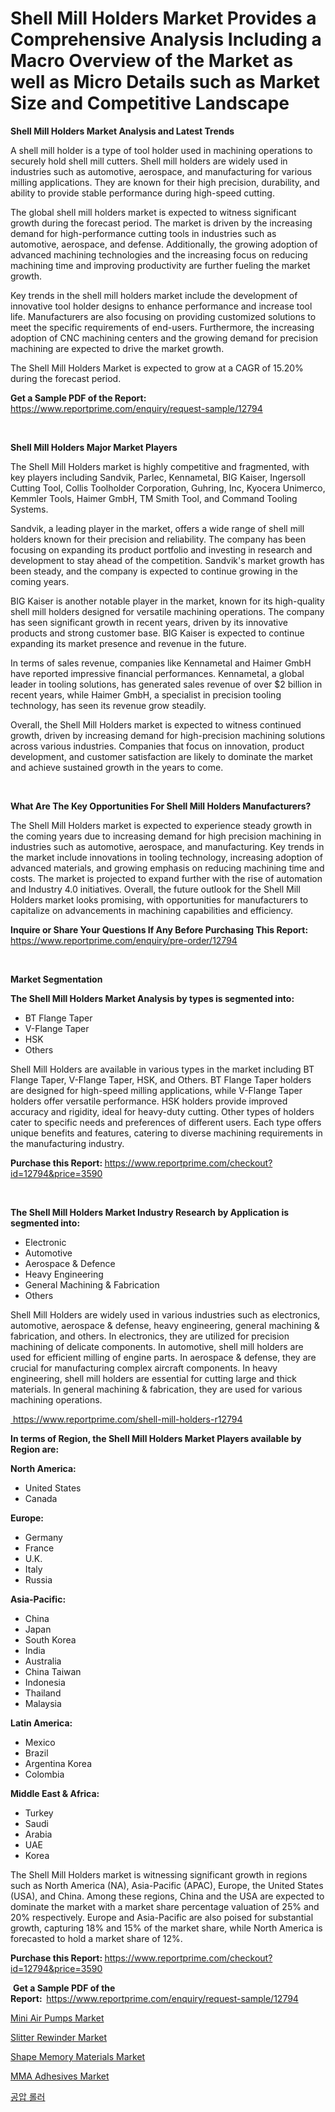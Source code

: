 <p><h1>Shell Mill Holders Market Provides a Comprehensive Analysis Including a Macro Overview of the Market as well as Micro Details such as Market Size and Competitive Landscape</h1></p><p><strong>Shell Mill Holders Market Analysis and Latest Trends</strong></p>
<p><p>A shell mill holder is a type of tool holder used in machining operations to securely hold shell mill cutters. Shell mill holders are widely used in industries such as automotive, aerospace, and manufacturing for various milling applications. They are known for their high precision, durability, and ability to provide stable performance during high-speed cutting.</p><p>The global shell mill holders market is expected to witness significant growth during the forecast period. The market is driven by the increasing demand for high-performance cutting tools in industries such as automotive, aerospace, and defense. Additionally, the growing adoption of advanced machining technologies and the increasing focus on reducing machining time and improving productivity are further fueling the market growth.</p><p>Key trends in the shell mill holders market include the development of innovative tool holder designs to enhance performance and increase tool life. Manufacturers are also focusing on providing customized solutions to meet the specific requirements of end-users. Furthermore, the increasing adoption of CNC machining centers and the growing demand for precision machining are expected to drive the market growth.</p><p>The Shell Mill Holders Market is expected to grow at a CAGR of 15.20% during the forecast period.</p></p>
<p><strong>Get a Sample PDF of the Report:&nbsp;</strong> <a href="https://www.reportprime.com/enquiry/request-sample/12794">https://www.reportprime.com/enquiry/request-sample/12794</a></p>
<p>&nbsp;</p>
<p><strong>Shell Mill Holders Major Market Players</strong></p>
<p><p>The Shell Mill Holders market is highly competitive and fragmented, with key players including Sandvik, Parlec, Kennametal, BIG Kaiser, Ingersoll Cutting Tool, Collis Toolholder Corporation, Guhring, Inc, Kyocera Unimerco, Kemmler Tools, Haimer GmbH, TM Smith Tool, and Command Tooling Systems.</p><p>Sandvik, a leading player in the market, offers a wide range of shell mill holders known for their precision and reliability. The company has been focusing on expanding its product portfolio and investing in research and development to stay ahead of the competition. Sandvik's market growth has been steady, and the company is expected to continue growing in the coming years.</p><p>BIG Kaiser is another notable player in the market, known for its high-quality shell mill holders designed for versatile machining operations. The company has seen significant growth in recent years, driven by its innovative products and strong customer base. BIG Kaiser is expected to continue expanding its market presence and revenue in the future.</p><p>In terms of sales revenue, companies like Kennametal and Haimer GmbH have reported impressive financial performances. Kennametal, a global leader in tooling solutions, has generated sales revenue of over $2 billion in recent years, while Haimer GmbH, a specialist in precision tooling technology, has seen its revenue grow steadily.</p><p>Overall, the Shell Mill Holders market is expected to witness continued growth, driven by increasing demand for high-precision machining solutions across various industries. Companies that focus on innovation, product development, and customer satisfaction are likely to dominate the market and achieve sustained growth in the years to come.</p></p>
<p>&nbsp;</p>
<p><strong>What Are The Key Opportunities For Shell Mill Holders Manufacturers?</strong></p>
<p><p>The Shell Mill Holders market is expected to experience steady growth in the coming years due to increasing demand for high precision machining in industries such as automotive, aerospace, and manufacturing. Key trends in the market include innovations in tooling technology, increasing adoption of advanced materials, and growing emphasis on reducing machining time and costs. The market is projected to expand further with the rise of automation and Industry 4.0 initiatives. Overall, the future outlook for the Shell Mill Holders market looks promising, with opportunities for manufacturers to capitalize on advancements in machining capabilities and efficiency.</p></p>
<p><strong>Inquire or Share Your Questions If Any Before Purchasing This Report:</strong> <a href="https://www.reportprime.com/enquiry/pre-order/12794">https://www.reportprime.com/enquiry/pre-order/12794</a></p>
<p>&nbsp;</p>
<p><strong>Market Segmentation</strong></p>
<p><strong>The Shell Mill Holders Market Analysis by types is segmented into:</strong></p>
<p><ul><li>BT Flange Taper</li><li>V-Flange Taper</li><li>HSK</li><li>Others</li></ul></p>
<p><p>Shell Mill Holders are available in various types in the market including BT Flange Taper, V-Flange Taper, HSK, and Others. BT Flange Taper holders are designed for high-speed milling applications, while V-Flange Taper holders offer versatile performance. HSK holders provide improved accuracy and rigidity, ideal for heavy-duty cutting. Other types of holders cater to specific needs and preferences of different users. Each type offers unique benefits and features, catering to diverse machining requirements in the manufacturing industry.</p></p>
<p><strong>Purchase this Report:&nbsp;</strong><a href="https://www.reportprime.com/checkout?id=12794&price=3590">https://www.reportprime.com/checkout?id=12794&price=3590</a></p>
<p>&nbsp;</p>
<p><strong>The Shell Mill Holders Market Industry Research by Application is segmented into:</strong></p>
<p><ul><li>Electronic</li><li>Automotive</li><li>Aerospace & Defence</li><li>Heavy Engineering</li><li>General Machining & Fabrication</li><li>Others</li></ul></p>
<p><p>Shell Mill Holders are widely used in various industries such as electronics, automotive, aerospace & defense, heavy engineering, general machining & fabrication, and others. In electronics, they are utilized for precision machining of delicate components. In automotive, shell mill holders are used for efficient milling of engine parts. In aerospace & defense, they are crucial for manufacturing complex aircraft components. In heavy engineering, shell mill holders are essential for cutting large and thick materials. In general machining & fabrication, they are used for various machining operations.</p></p>
<p><a href="https://www.reportprime.com/shell-mill-holders-r12794">&nbsp;https://www.reportprime.com/shell-mill-holders-r12794</a></p>
<p><strong>In terms of Region, the Shell Mill Holders Market Players available by Region are:</strong></p>
<p>
    <p> <strong> North America: </strong>
        <ul>
            <li>United States</li>
            <li>Canada</li>
        </ul>
        </p> 
    <p> <strong> Europe: </strong>
        <ul>
            <li>Germany</li>
            <li>France</li>
            <li>U.K.</li>
            <li>Italy</li>
            <li>Russia</li>
        </ul>
        </p> 
    <p> <strong> Asia-Pacific: </strong>
        <ul>
            <li>China</li>
            <li>Japan</li>
            <li>South Korea</li>
            <li>India</li>
            <li>Australia</li>
            <li>China Taiwan</li>
            <li>Indonesia</li>
            <li>Thailand</li>
            <li>Malaysia</li>
        </ul>
        </p> 
    <p> <strong> Latin America: </strong>
        <ul>
            <li>Mexico</li>
            <li>Brazil</li>
            <li>Argentina Korea</li>
            <li>Colombia</li>
        </ul>
        </p> 
    <p> <strong> Middle East & Africa: </strong>
        <ul>
            <li>Turkey</li>
            <li>Saudi</li>
            <li>Arabia</li>
            <li>UAE</li>
            <li>Korea</li>
        </ul>
    </p>
    </p>
<p><p>The Shell Mill Holders market is witnessing significant growth in regions such as North America (NA), Asia-Pacific (APAC), Europe, the United States (USA), and China. Among these regions, China and the USA are expected to dominate the market with a market share percentage valuation of 25% and 20% respectively. Europe and Asia-Pacific are also poised for substantial growth, capturing 18% and 15% of the market share, while North America is forecasted to hold a market share of 12%.</p></p>
<p><strong>Purchase this Report: </strong><a href="https://www.reportprime.com/checkout?id=12794&price=3590">https://www.reportprime.com/checkout?id=12794&price=3590</a></p>
<p>&nbsp;<strong>Get a Sample PDF of the Report:&nbsp;&nbsp;</strong><a href="https://www.reportprime.com/enquiry/request-sample/12794">https://www.reportprime.com/enquiry/request-sample/12794</a></p>
<p><strong></strong></p>
<p><p><a href="https://github.com/shotows/Market-Research-Report-List-2/blob/main/mini-air-pumps-market.md">Mini Air Pumps Market</a></p><p><a href="https://github.com/beatblasta/Market-Research-Report-List-2/blob/main/slitter-rewinder-market.md">Slitter Rewinder Market</a></p><p><a href="https://issuu.com/reportprime-2/docs/shape-memory-materials-market-size-2030.pptx">Shape Memory Materials Market</a></p><p><a href="https://issuu.com/reportprime-2/docs/mma-adhesives-market-size-2030.pptx">MMA Adhesives Market</a></p><p><a href="https://github.com/Penelolack456456/Market-Research-Report-List-1/blob/main/195587619039.md">공압 롤러</a></p></p>